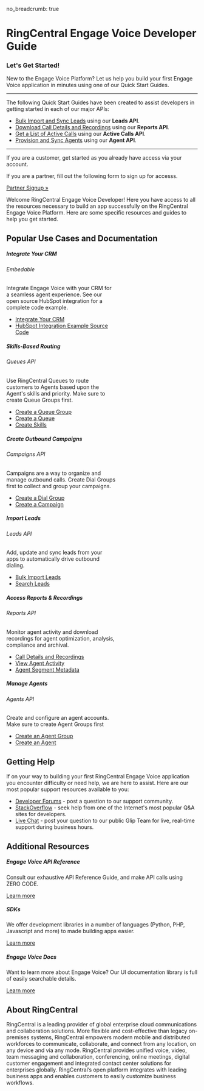 no_breadcrumb: true
# RingCentral Engage Voice Developer Guide

<div class="jumbotron pt-1">
  <h3 class="display-5">Let's Get Started!</h3>
  <p class="lead">New to the Engage Voice Platform? Let us help you build your first Engage Voice application in minutes using one of our Quick Start Guides.</p>
  <hr class="my-4">
  <p>The following Quick Start Guides have been created to assist developers in getting started in each of our major APIs:</p>
  <ul>
    <li><a href="./dialing/leads/bulk-import/">Bulk Import and Sync Leads</a> using our <strong>Leads API</strong>.</li>
    <li><a href="./analytics/reports/global-call-type-detail-report">Download Call Details and Recordings</a> using our <strong>Reports API</strong>.</li>
    <li><a href="./dialing/active-calls/">Get a List of Active Calls</a> using our <strong>Active Calls API</strong>.</li>
    <li><a href="./users/agents/">Provision and Sync Agents</a> using our <strong>Agent API</strong>.</li>
  </ul>
  <!--<p>Not a programmer? <a href="./basics/explorer/">Try out the API with no programming</a>.</p>-->
  <hr class="my-4">
  <p>If you are a customer, get started as you already have access via your account.</p>

  <p>If you are a partner, fill out the following form to sign up for accesss.</p>

  <p><a class="btn btn-primary" href="https://docs.google.com/forms/d/1f4fxmM2maXyXtKbhDWd5ZQDAdYOzcEQUVytU96bUa-c">Partner Signup &raquo;</a></p>
</div>

Welcome RingCentral Engage Voice Developer! Here you have access to all the resources necessary to build an app successfully on the RingCentral Engage Voice Platform. Here are some specific resources and guides to help you get started.

## Popular Use Cases and Documentation

<div class="card-deck">

  <div class="card" style="width: 18rem;">
    <div class="card-body pt-0 pb-0">
      <h5 class="card-title">Integrate Your CRM</h5>
      <h6 class="card-subtitle mb-2 text-muted">Embedable</h6>
      <p class="card-text">Integrate Engage Voice with your CRM for a seamless agent experience. See our open source HubSpot integration for a complete code example.</p>
      <ul class="pl-0 ml-4">
      <li><a href="./embeddable/get-started/" class="card-link">Integrate Your CRM</a></li>
      <li><a href="https://github.com/ringcentral/hubspot-embeddable-engage-phone" class="card-link">HubSpot Integration Example Source Code</a></li>
      </ul>
    </div>
  </div>

  <div class="card" style="width: 18rem;">
    <div class="card-body pt-0 pb-0">
      <h5 class="card-title">Skills-Based Routing</h5>
      <h6 class="card-subtitle mb-2 text-muted">Queues API</h6>
      <p class="card-text">Use RingCentral Queues to route customers to Agents based upon the Agent's skills and priority. Make sure to create Queue Groups first.</p>
      <ul class="pl-0 ml-4">
      <li><a href="./routing/queues/queue-groups/" class="card-link">Create a Queue Group</a></li>
      <li><a href="./routing/queues/queues/" class="card-link">Create a Queue</a></li>
      <li><a href="./routing/queues/group-skills/" class="card-link">Create Skills</a></li>
      </ul>
    </div>
  </div>

  <div class="card" style="width: 18rem;">
    <div class="card-body pt-0 pb-0">
      <h5 class="card-title">Create Outbound Campaigns</h5>
      <h6 class="card-subtitle mb-2 text-muted">Campaigns API</h6>
      <p class="card-text">Campaigns are a way to organize and manage outbound calls. Create Dial Groups first to collect and group your campaigns.</p>
      <ul class="pl-0 ml-4">
      <li><a href="./dialing/campaigns/dial-groups" class="card-link">Create a Dial Group</a></li>
      <li><a href="./dialing/campaigns/campaigns" class="card-link">Create a Campaign</a></li>
      </ul>
    </div>
  </div>

</div>

<div class="card-deck">

  <div class="card" style="width: 18rem;">
    <div class="card-body pt-0 pb-0">
      <h5 class="card-title">Import Leads</h5>
      <h6 class="card-subtitle mb-2 text-muted">Leads API</h6>
      <p class="card-text">Add, update and sync leads from your apps to automatically drive outbound dialing.</p>
      <ul class="pl-0 ml-4">
      <li><a href="./dialing/leads/bulk-import/" class="card-link">Bulk Import Leads</a></li>
      <li><a href="./dialing/leads/search/" class="card-link">Search Leads</a></li>
      </ul>
    </div>
  </div>

  <div class="card" style="width: 18rem;">
    <div class="card-body pt-0 pb-0">
      <h5 class="card-title">Access Reports & Recordings</h5>
      <h6 class="card-subtitle mb-2 text-muted">Reports API</h6>
      <p class="card-text">Monitor agent activity and download recordings for agent optimization, analysis, compliance and archival.</p>
      <ul class="pl-0 ml-4">
      <li><a href="./analytics/reports/global-call-type-detail-report/" class="card-link">Call Details and Recordings</a></li>
      <li><a href="./analytics/reports/agent-session-report/" class="card-link">View Agent Activity</a></li>
      <li><a href="./analytics/reports/agent-segment-metadata-report/" class="card-link">Agent Segment Metadata</a></li>
      </ul>
    </div>
  </div>

  <div class="card" style="width: 18rem;">
    <div class="card-body pt-0 pb-0">
      <h5 class="card-title">Manage Agents</h5>
      <h6 class="card-subtitle mb-2 text-muted">Agents API</h6>
      <p class="card-text">Create and configure an agent accounts. Make sure to create Agent Groups first</p>
      <ul class="pl-0 ml-4">
      <li><a href="./agent-groups/" class="card-link">Create an Agent Group</a></li>
      <li><a href="./agents/" class="card-link">Create an Agent</a></li>
      </ul>
    </div>
  </div>





</div>

## Getting Help

If on your way to building your first RingCentral Engage Voice application you encounter difficulty or need help, we are here to assist. Here are our most popular support resources available to you:

* [Developer Forums](https://devcommunity.ringcentral.com/) - post a question to our support community.
* [StackOverflow](http://stackoverflow.com/questions/tagged/ringcentral) - seek help from one of the Internet's most popular Q&A sites for developers.
* [Live Chat](https://developer.ringcentral.com/community.html) - post your question to our public Glip Team for live, real-time support during business hours.

## Additional Resources

<div class="card-deck">
  <div class="card">
    <div class="card-body">
      <h5 class="h5 card-title">Engage Voice API Reference</h5>
      <p class="card-text">Consult our exhaustive API Reference Guide, and make API calls using ZERO CODE.</p>
      <a href="https://developers.ringcentral.com/engage/voice/api-reference" class="btn btn-primary">Learn more</a>
    </div>
  </div>
  <div class="card">
    <div class="card-body">
      <h5 class="h5 card-title">SDKs</h5>
      <p class="card-text">We offer development libraries in a number of languages (Python, PHP, Javascript and more) to made building apps easier.</p>
      <a href="./sdks" class="btn btn-primary">Learn more</a>
    </div>
  </div>
  <div class="card">
    <div class="card-body">
      <h5 class="h5 card-title">Engage Voice Docs</h5>
      <p class="card-text">Want to learn more about Engage Voice? Our UI documentation library is full of easily searchable details.</p>
      <a href="https://docs.ringcentral.com/engage/" class="btn btn-primary">Learn more</a>
    </div>
  </div>
</div>

## About RingCentral

RingCentral is a leading provider of global enterprise cloud communications and collaboration solutions. More flexible and cost-effective than legacy on-premises systems, RingCentral empowers modern mobile and distributed workforces to communicate, collaborate, and connect from any location, on any device and via any mode. RingCentral provides unified voice, video, team messaging and collaboration, conferencing, online meetings, digital customer engagement and integrated contact center solutions for enterprises globally. RingCentral’s open platform integrates with leading business apps and enables customers to easily customize business workflows.
